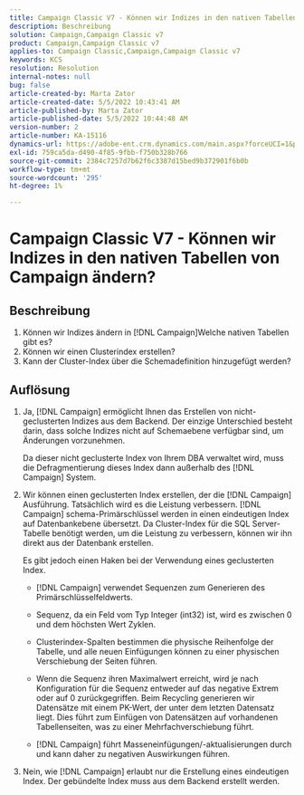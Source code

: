 ```yaml
---
title: Campaign Classic V7 - Können wir Indizes in den nativen Tabellen von Campaign ändern?
description: Beschreibung
solution: Campaign,Campaign Classic v7
product: Campaign,Campaign Classic v7
applies-to: Campaign Classic,Campaign,Campaign Classic v7
keywords: KCS
resolution: Resolution
internal-notes: null
bug: false
article-created-by: Marta Zator
article-created-date: 5/5/2022 10:43:41 AM
article-published-by: Marta Zator
article-published-date: 5/5/2022 10:44:48 AM
version-number: 2
article-number: KA-15116
dynamics-url: https://adobe-ent.crm.dynamics.com/main.aspx?forceUCI=1&pagetype=entityrecord&etn=knowledgearticle&id=126c1838-60cc-ec11-a7b5-6045bd00dbbc
exl-id: 759ca5da-d490-4f85-9fbb-f750b328b766
source-git-commit: 2384c7257d7b62f6c3387d15bed9b372901f6b0b
workflow-type: tm+mt
source-wordcount: '295'
ht-degree: 1%

---
```


# Campaign Classic V7 - Können wir Indizes in den nativen Tabellen von Campaign ändern?

## Beschreibung

1. Können wir Indizes ändern in [!DNL Campaign]Welche nativen Tabellen gibt es?
1. Können wir einen Clusterindex erstellen?
1. Kann der Cluster-Index über die Schemadefinition hinzugefügt werden?

## Auflösung

1. Ja, [!DNL Campaign] ermöglicht Ihnen das Erstellen von nicht-geclusterten Indizes aus dem Backend. Der einzige Unterschied besteht darin, dass solche Indizes nicht auf Schemaebene verfügbar sind, um Änderungen vorzunehmen. 

   Da dieser nicht geclusterte Index von Ihrem DBA verwaltet wird, muss die Defragmentierung dieses Index dann außerhalb des [!DNL Campaign] System.

1. Wir können einen geclusterten Index erstellen, der die [!DNL Campaign] Ausführung. Tatsächlich wird es die Leistung verbessern. [!DNL Campaign] schema-Primärschlüssel werden in einen eindeutigen Index auf Datenbankebene übersetzt. Da Cluster-Index für die SQL Server-Tabelle benötigt werden, um die Leistung zu verbessern, können wir ihn direkt aus der Datenbank erstellen.

   Es gibt jedoch einen Haken bei der Verwendung eines geclusterten Index. 

   - [!DNL Campaign] verwendet Sequenzen zum Generieren des Primärschlüsselfeldwerts.

   - Sequenz, da ein Feld vom Typ Integer (int32) ist, wird es zwischen 0 und dem höchsten Wert Zyklen.

   - Clusterindex-Spalten bestimmen die physische Reihenfolge der Tabelle, und alle neuen Einfügungen können zu einer physischen Verschiebung der Seiten führen.

   - Wenn die Sequenz ihren Maximalwert erreicht, wird je nach Konfiguration für die Sequenz entweder auf das negative Extrem oder auf 0 zurückgegriffen. Beim Recycling generieren wir Datensätze mit einem PK-Wert, der unter dem letzten Datensatz liegt. Dies führt zum Einfügen von Datensätzen auf vorhandenen Tabellenseiten, was zu einer Mehrfachverschiebung führt. 

   - [!DNL Campaign] führt Masseneinfügungen/-aktualisierungen durch und kann daher zu negativen Auswirkungen führen.

1. Nein, wie [!DNL Campaign] erlaubt nur die Erstellung eines eindeutigen Index. Der gebündelte Index muss aus dem Backend erstellt werden.
